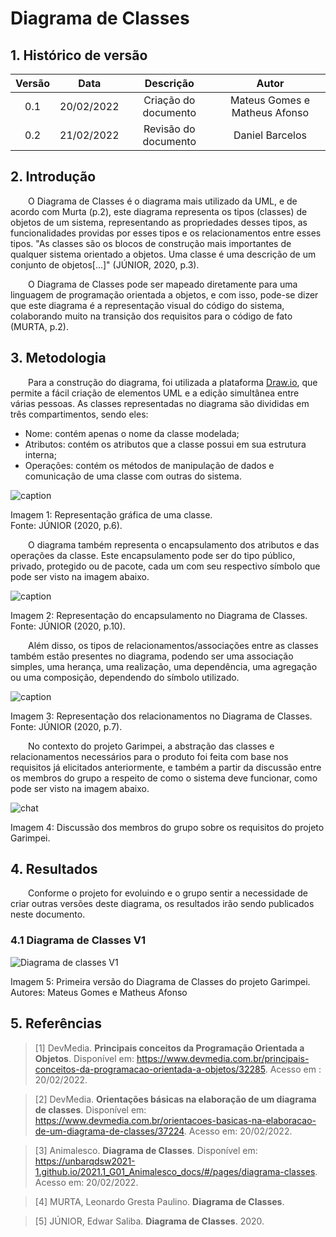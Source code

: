# Diagrama de Classes

## 1. Histórico de versão

| Versão |    Data    |                     Descrição                     |                     Autor                      |
| :----: | :--------: | :-----------------------------------------------: | :--------------------------------------------: |
|  0.1   | 20/02/2022 | Criação do documento | Mateus Gomes e Matheus Afonso |
|  0.2   | 21/02/2022 | Revisão do documento | Daniel Barcelos |

## 2. Introdução

&emsp;&emsp;O Diagrama de Classes é o diagrama mais utilizado da UML, e de acordo com Murta (p.2), este diagrama representa os tipos (classes) de objetos de um sistema, representando as propriedades desses tipos, as funcionalidades providas por esses tipos e os relacionamentos entre esses tipos. "As classes são os blocos de construção mais importantes de qualquer sistema orientado a objetos. Uma classe é uma descrição de um conjunto de objetos[...]" (JÚNIOR, 2020, p.3).

&emsp;&emsp;O Diagrama de Classes pode ser mapeado diretamente para uma linguagem de programação orientada a objetos, e com isso, pode-se dizer que este diagrama é a representação visual do código do sistema, colaborando muito na transição dos requisitos para o código de fato (MURTA, p.2).

## 3. Metodologia

&emsp;&emsp;Para a construção do diagrama, foi utilizada a plataforma [Draw.io](https://app.diagrams.net/), que permite a fácil criação de elementos UML e a edição simultânea entre várias pessoas. As classes representadas no diagrama são divididas em três compartimentos, sendo eles:

- Nome: contém apenas o nome da classe modelada;
- Atributos: contém os atributos que a classe possui em sua estrutura interna;
- Operações: contém os métodos de manipulação de dados e comunicação de uma classe com outras do sistema.

![caption](../../assets/classes_diagrams/class.png)
<figcaption>Imagem 1: Representação gráfica de uma classe.</figcaption>
<figcaption>Fonte: JÚNIOR (2020, p.6).</figcaption>

&emsp;&emsp;O diagrama também representa o encapsulamento dos atributos e das operações da classe. Este encapsulamento pode ser do tipo público, privado, protegido ou de pacote, cada um com seu respectivo símbolo que pode ser visto na imagem abaixo.

![caption](../../assets/classes_diagrams/encapsulamento.png)
<figcaption>Imagem 2: Representação do encapsulamento no Diagrama de Classes.</figcaption>
<figcaption>Fonte: JÚNIOR (2020, p.10).</figcaption>

&emsp;&emsp;Além disso, os tipos de relacionamentos/associações entre as classes também estão presentes no diagrama, podendo ser uma associação simples, uma herança, uma realização, uma dependência, uma agregação ou uma composição, dependendo do símbolo utilizado.

![caption](../../assets/classes_diagrams/relacionamentos.png)
<figcaption>Imagem 3: Representação dos relacionamentos no Diagrama de Classes.</figcaption>
<figcaption>Fonte: JÚNIOR (2020, p.7).</figcaption>

&emsp;&emsp;No contexto do projeto Garimpei, a abstração das classes e relacionamentos necessários para o produto foi feita com base nos requisitos já elicitados anteriormente, e também a partir da discussão entre os membros do grupo a respeito de como o sistema deve funcionar, como pode ser visto na imagem abaixo.

![chat](../../assets/classes_diagrams/discussao.png)
<figcaption>Imagem 4: Discussão dos membros do grupo sobre os requisitos do projeto Garimpei.</figcaption>


## 4. Resultados

&emsp;&emsp;Conforme o projeto for evoluindo e o grupo sentir a necessidade de criar outras versões deste diagrama, os resultados irão sendo publicados neste documento.

### 4.1 Diagrama de Classes V1

![Diagrama de classes V1](../../assets/classes_diagrams/classes_diagram_v1.jpg)
<figcaption>Imagem 5: Primeira versão do Diagrama de Classes do projeto Garimpei.</figcaption>
<figcaption>Autores: Mateus Gomes e Matheus Afonso</figcaption>

## 5. Referências

> [1] DevMedia. **Principais conceitos da Programação Orientada a Objetos**. Disponível em: <https://www.devmedia.com.br/principais-conceitos-da-programacao-orientada-a-objetos/32285>. Acesso em : 20/02/2022.

> [2] DevMedia. **Orientações básicas na elaboração de um diagrama de classes**. Disponível em: <https://www.devmedia.com.br/orientacoes-basicas-na-elaboracao-de-um-diagrama-de-classes/37224>. Acesso em: 20/02/2022.

> [3] Animalesco. **Diagrama de Classes**. Disponível em: <https://unbarqdsw2021-1.github.io/2021.1_G01_Animalesco_docs/#/pages/diagrama-classes>. Acesso em: 20/02/2022.

> [4] MURTA, Leonardo Gresta Paulino. **Diagrama de Classes**.

> [5] JÚNIOR, Edwar Saliba. **Diagrama de Classes**. 2020.